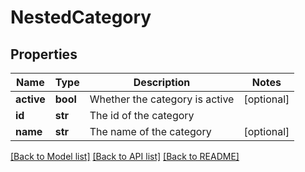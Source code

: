 # NestedCategory

## Properties
Name | Type | Description | Notes
------------ | ------------- | ------------- | -------------
**active** | **bool** | Whether the category is active | [optional] 
**id** | **str** | The id of the category | 
**name** | **str** | The name of the category | [optional] 

[[Back to Model list]](../README.md#documentation-for-models) [[Back to API list]](../README.md#documentation-for-api-endpoints) [[Back to README]](../README.md)


